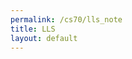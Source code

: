 ```yaml
---
permalink: /cs70/lls_note
title: LLS
layout: default
---
```


<object data="/assets/cs70/lls_note.pdf" width="1000" height="1000" type='application/pdf'></object>